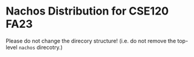 # Nachos Distribution for CSE120 FA23

Please do not change the direcory structure! (i.e. do not remove the top-level `nachos` direcotry.)
